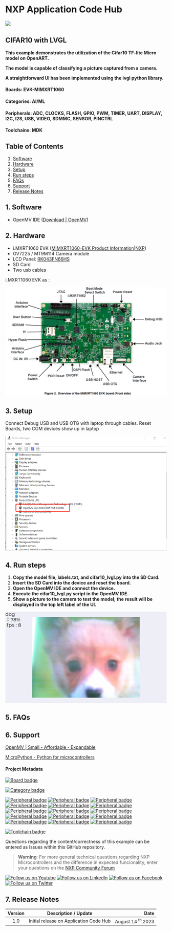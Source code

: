 # NXP Application Code Hub

[<img src="https://mcuxpresso.nxp.com/static/icon/nxp-logo-color.svg" width="100"/>](https://www.nxp.com)

## CIFAR10 with LVGL

**This example demonstrates the utilization of the Cifar10 TF-lite Micro model on OpenART.**

**The model is capable of classifying a picture captured from a camera.**

**A straightforward UI has been implemented using the lvgl python library.**

#### Boards: EVK-MIMXRT1060

#### Categories: AI/ML

#### Peripherals: ADC, CLOCKS, FLASH, GPIO, PWM, TIMER, UART, DISPLAY, I2C, I2S, USB, VIDEO, SDMMC, SENSOR, PINCTRL

#### Toolchains: MDK

## Table of Contents

1. [Software](#step1)
2. [Hardware](#step2)
3. [Setup](#step3)
4. [Run steps](#step4)
5. [FAQs](#step5)
6. [Support](#step6)
7. [Release Notes](#step7)

## 1. Software <a name="step1"></a>

* OpenMV IDE ([Download | OpenMV](https://openmv.io/pages/download))

## 2. Hardware <a name="step2"></a>

* i.MXRT1060 EVK ([MIMXRT1060-EVK Product Information|NXP](https://www.nxp.com/part/MIMXRT1060-EVK#/))
* OV7225 / MT9M114 Camera module
* LCD Panel: [RK043FN66HS](https://www.nxp.com/part/RK043FN66HS-CTG)
* SD Card
* Two usb cables


i.MXRT1060 EVK as :

![](images/board_front.png)

## 3. Setup <a name="step3"></a>

Connect Debug USB and USB OTG with laptop through cables.
Reset Boards, two COM devices show up in laptop

![](images/devices.png)

## 4. Run steps <a name="step4"></a>

1. **Copy the model file, labels.txt, and cifar10_lvgl.py into the SD Card.**
2. **Insert the SD Card into the device and reset the board.**
3. **Open the OpenMV IDE and connect the device.**
4. **Execute the cifar10_lvgl.py script in the OpenMV IDE.**
5. **Show a picture to the camera to test the model; the result will be displayed in the top left label of the UI.**

![](images\example.jpg)

## 5. FAQs <a name="step5"></a>



## 6. Support <a name="step6"></a>

[OpenMV | Small - Affordable - Expandable](https://openmv.io/)

[MicroPython - Python for microcontrollers](https://micropython.org/)

#### Project Metadata

<!----- Boards ----->

[![Board badge](https://img.shields.io/badge/Board-EVK–MIMXRT1060-blue)](https://github.com/search?q=org%3Anxp-appcodehub+EVK-MIMXRT1060+in%3Areadme&type=Repositories)

<!----- Categories ----->

[![Category badge](https://img.shields.io/badge/Category-AI/ML-yellowgreen)](https://github.com/search?q=org%3Anxp-appcodehub+aiml+in%3Areadme&type=Repositories)

<!----- Peripherals ----->

[![Peripheral badge](https://img.shields.io/badge/Peripheral-ADC-yellow)](https://github.com/search?q=org%3Anxp-appcodehub+adc+in%3Areadme&type=Repositories) [![Peripheral badge](https://img.shields.io/badge/Peripheral-CLOCKS-yellow)](https://github.com/search?q=org%3Anxp-appcodehub+clocks+in%3Areadme&type=Repositories) [![Peripheral badge](https://img.shields.io/badge/Peripheral-FLASH-yellow)](https://github.com/search?q=org%3Anxp-appcodehub+flash+in%3Areadme&type=Repositories) [![Peripheral badge](https://img.shields.io/badge/Peripheral-GPIO-yellow)](https://github.com/search?q=org%3Anxp-appcodehub+gpio+in%3Areadme&type=Repositories) [![Peripheral badge](https://img.shields.io/badge/Peripheral-PWM-yellow)](https://github.com/search?q=org%3Anxp-appcodehub+pwm+in%3Areadme&type=Repositories) [![Peripheral badge](https://img.shields.io/badge/Peripheral-TIMER-yellow)](https://github.com/search?q=org%3Anxp-appcodehub+timer+in%3Areadme&type=Repositories) [![Peripheral badge](https://img.shields.io/badge/Peripheral-UART-yellow)](https://github.com/search?q=org%3Anxp-appcodehub+uart+in%3Areadme&type=Repositories) [![Peripheral badge](https://img.shields.io/badge/Peripheral-DISPLAY-yellow)](https://github.com/search?q=org%3Anxp-appcodehub+display+in%3Areadme&type=Repositories) [![Peripheral badge](https://img.shields.io/badge/Peripheral-I2C-yellow)](https://github.com/search?q=org%3Anxp-appcodehub+i2c+in%3Areadme&type=Repositories) [![Peripheral badge](https://img.shields.io/badge/Peripheral-I2S-yellow)](https://github.com/search?q=org%3Anxp-appcodehub+i2s+in%3Areadme&type=Repositories) [![Peripheral badge](https://img.shields.io/badge/Peripheral-USB-yellow)](https://github.com/search?q=org%3Anxp-appcodehub+usb+in%3Areadme&type=Repositories) [![Peripheral badge](https://img.shields.io/badge/Peripheral-VIDEO-yellow)](https://github.com/search?q=org%3Anxp-appcodehub+video+in%3Areadme&type=Repositories) [![Peripheral badge](https://img.shields.io/badge/Peripheral-SDMMC-yellow)](https://github.com/search?q=org%3Anxp-appcodehub+sdmmc+in%3Areadme&type=Repositories) [![Peripheral badge](https://img.shields.io/badge/Peripheral-SENSOR-yellow)](https://github.com/search?q=org%3Anxp-appcodehub+sensor+in%3Areadme&type=Repositories) [![Peripheral badge](https://img.shields.io/badge/Peripheral-PINCTRL-yellow)](https://github.com/search?q=org%3Anxp-appcodehub+pinctrl+in%3Areadme&type=Repositories)

<!----- Toolchains ----->

[![Toolchain badge](https://img.shields.io/badge/Toolchain-MDK-orange)](https://github.com/search?q=org%3Anxp-appcodehub+mdk+in%3Areadme&type=Repositories)

Questions regarding the content/correctness of this example can be entered as Issues within this GitHub repository.

> **Warning**: For more general technical questions regarding NXP Microcontrollers and the difference in expected funcionality, enter your questions on the [NXP Community Forum](https://community.nxp.com/)

[![Follow us on Youtube](https://img.shields.io/badge/Youtube-Follow%20us%20on%20Youtube-red.svg)](https://www.youtube.com/@NXP_Semiconductors)
[![Follow us on LinkedIn](https://img.shields.io/badge/LinkedIn-Follow%20us%20on%20LinkedIn-blue.svg)](https://www.linkedin.com/company/nxp-semiconductors)
[![Follow us on Facebook](https://img.shields.io/badge/Facebook-Follow%20us%20on%20Facebook-blue.svg)](https://www.facebook.com/nxpsemi/)
[![Follow us on Twitter](https://img.shields.io/badge/Twitter-Follow%20us%20on%20Twitter-white.svg)](https://twitter.com/NXP)

## 7. Release Notes <a name="step7"></a>

| Version | Description / Update                    |                                  Date |
| :-----: | --------------------------------------- | ------------------------------------: |
|   1.0   | Initial release on Application Code Hub | August 14 <sup>th </sup> 2023 |
